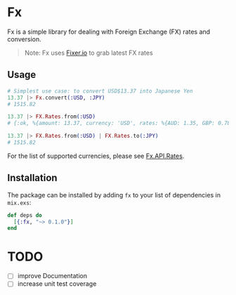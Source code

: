 # Fx

Fx is a simple library for dealing with Foreign Exchange (FX) rates and conversion.

> Note: Fx uses [Fixer.io](https://fixer.io) to grab latest FX rates

## Usage

```elixir
# Simplest use case: to convert USD$13.37 into Japanese Yen
13.37 |> Fx.convert(:USD, :JPY)
# 1515.82

13.37 |> FX.Rates.from(:USD)
# {:ok, %{amount: 13.37, currency: 'USD', rates: %{AUD: 1.35, GBP: 0.78, ...}}}

13.37 |> FX.Rates.from(:USD) | FX.Rates.to(:JPY)
# 1515.82
```

For the list of supported currencies, please see [Fx.API.Rates]().

## Installation

The package can be installed
by adding `fx` to your list of dependencies in `mix.exs`:

```elixir
def deps do
  [{:fx, "~> 0.1.0"}]
end
```

# TODO

- [ ] improve Documentation
- [ ] increase unit test coverage
